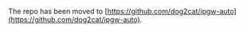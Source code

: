 The repo has been moved to [https://github.com/dog2cat/ipgw-auto](https://github.com/dog2cat/ipgw-auto).